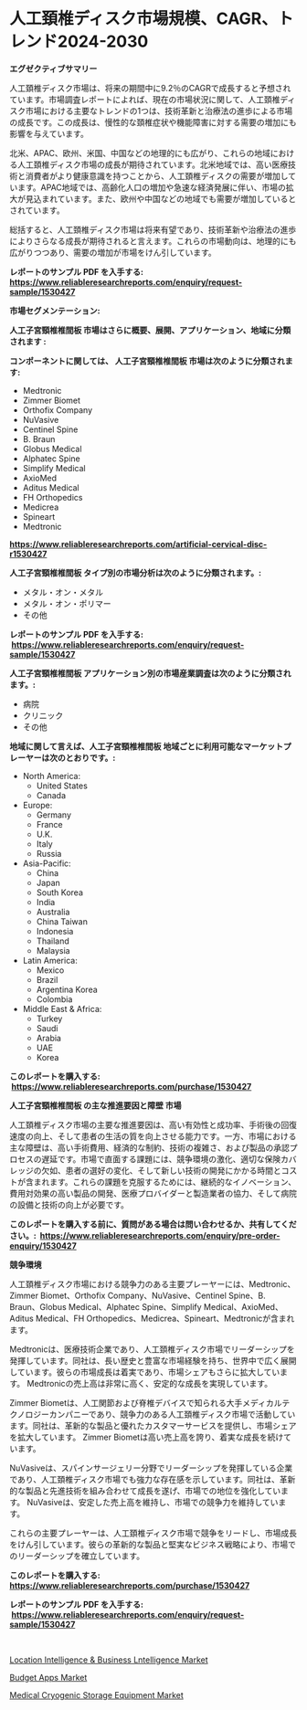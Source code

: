 <p><h1>人工頚椎ディスク市場規模、CAGR、トレンド2024-2030</h1></p><p><strong>エグゼクティブサマリー</strong></p>
<p><p>人工頚椎ディスク市場は、将来の期間中に9.2％のCAGRで成長すると予想されています。市場調査レポートによれば、現在の市場状況に関して、人工頚椎ディスク市場における主要なトレンドの1つは、技術革新と治療法の進歩による市場の成長です。この成長は、慢性的な頚椎症状や機能障害に対する需要の増加にも影響を与えています。</p><p>北米、APAC、欧州、米国、中国などの地理的にも広がり、これらの地域における人工頚椎ディスク市場の成長が期待されています。北米地域では、高い医療技術と消費者がより健康意識を持つことから、人工頚椎ディスクの需要が増加しています。APAC地域では、高齢化人口の増加や急速な経済発展に伴い、市場の拡大が見込まれています。また、欧州や中国などの地域でも需要が増加しているとされています。</p><p>総括すると、人工頚椎ディスク市場は将来有望であり、技術革新や治療法の進歩によりさらなる成長が期待されると言えます。これらの市場動向は、地理的にも広がりつつあり、需要の増加が市場をけん引しています。</p></p>
<p><strong>レポートのサンプル PDF を入手する: <a href="https://www.reliableresearchreports.com/enquiry/request-sample/1530427">https://www.reliableresearchreports.com/enquiry/request-sample/1530427</a></strong></p>
<p><strong>市場セグメンテーション:</strong></p>
<p><strong> 人工子宮頸椎椎間板 市場はさらに概要、展開、アプリケーション、地域に分類されます :</strong></p>
<p><strong>コンポーネントに関しては、 人工子宮頸椎椎間板 市場は次のように分類されます: &nbsp;</strong></p>
<p><ul><li>Medtronic</li><li>Zimmer Biomet</li><li>Orthofix Company</li><li>NuVasive</li><li>Centinel Spine</li><li>B. Braun</li><li>Globus Medical</li><li>Alphatec Spine</li><li>Simplify Medical</li><li>AxioMed</li><li>Aditus Medical</li><li>FH Orthopedics</li><li>Medicrea</li><li>Spineart</li><li>Medtronic</li></ul></p>
<p><strong><a href="https://www.reliableresearchreports.com/artificial-cervical-disc-r1530427">https://www.reliableresearchreports.com/artificial-cervical-disc-r1530427</a></strong></p>
<p><strong> 人工子宮頸椎椎間板 タイプ別の市場分析は次のように分類されます。:</strong></p>
<p><ul><li>メタル・オン・メタル</li><li>メタル・オン・ポリマー</li><li>その他</li></ul></p>
<p><strong>レポートのサンプル PDF を入手する: &nbsp;<a href="https://www.reliableresearchreports.com/enquiry/request-sample/1530427">https://www.reliableresearchreports.com/enquiry/request-sample/1530427</a></strong></p>
<p><strong> 人工子宮頸椎椎間板 アプリケーション別の市場産業調査は次のように分類されます。:</strong></p>
<p><ul><li>病院</li><li>クリニック</li><li>その他</li></ul></p>
<p><strong>地域に関して言えば、人工子宮頸椎椎間板 地域ごとに利用可能なマーケットプレーヤーは次のとおりです。:</strong></p>
<p><ul>
    <li>
        North America:
        <ul>
            <li>United States</li>
            <li>Canada</li>
        </ul>
    </li>
    <li>
        Europe:
        <ul>
            <li>Germany</li>
            <li>France</li>
            <li>U.K.</li>
            <li>Italy</li>
            <li>Russia</li>
        </ul>
    </li>
    <li>
        Asia-Pacific:
        <ul>
            <li>China</li>
            <li>Japan</li>
            <li>South Korea</li>
            <li>India</li>
            <li>Australia</li>
            <li>China Taiwan</li>
            <li>Indonesia</li>
            <li>Thailand</li>
            <li>Malaysia</li>
        </ul>
    </li>
    <li>
        Latin America:
        <ul>
            <li>Mexico</li>
            <li>Brazil</li>
            <li>Argentina Korea</li>
            <li>Colombia</li>
        </ul>
    </li>
    <li>
        Middle East & Africa:
        <ul>
            <li>Turkey</li>
            <li>Saudi</li>
            <li>Arabia</li>
            <li>UAE</li>
            <li>Korea</li>
        </ul>
    </li>
    </ul></p>
<p><strong>このレポートを購入する: &nbsp;<a href="https://www.reliableresearchreports.com/purchase/1530427">https://www.reliableresearchreports.com/purchase/1530427</a></strong></p>
<p><strong>人工子宮頸椎椎間板 の主な推進要因と障壁 市場</strong></p>
<p><p>人工頚椎ディスク市場の主要な推進要因は、高い有効性と成功率、手術後の回復速度の向上、そして患者の生活の質を向上させる能力です。一方、市場における主な障壁は、高い手術費用、経済的な制約、技術の複雑さ、および製品の承認プロセスの遅延です。市場で直面する課題には、競争環境の激化、適切な保険カバレッジの欠如、患者の選好の変化、そして新しい技術の開発にかかる時間とコストが含まれます。これらの課題を克服するためには、継続的なイノベーション、費用対効果の高い製品の開発、医療プロバイダーと製造業者の協力、そして病院の設備と技術の向上が必要です。</p></p>
<p><strong>このレポートを購入する前に、質問がある場合は問い合わせるか、共有してください。:&nbsp; <a href="https://www.reliableresearchreports.com/enquiry/pre-order-enquiry/1530427">https://www.reliableresearchreports.com/enquiry/pre-order-enquiry/1530427</a></strong></p>
<p><strong>競争環境</strong></p>
<p><p>人工頚椎ディスク市場における競争力のある主要プレーヤーには、Medtronic、Zimmer Biomet、Orthofix Company、NuVasive、Centinel Spine、B. Braun、Globus Medical、Alphatec Spine、Simplify Medical、AxioMed、Aditus Medical、FH Orthopedics、Medicrea、Spineart、Medtronicが含まれます。</p><p>Medtronicは、医療技術企業であり、人工頚椎ディスク市場でリーダーシップを発揮しています。同社は、長い歴史と豊富な市場経験を持ち、世界中で広く展開しています。彼らの市場成長は着実であり、市場シェアもさらに拡大しています。 Medtronicの売上高は非常に高く、安定的な成長を実現しています。</p><p>Zimmer Biometは、人工関節および脊椎デバイスで知られる大手メディカルテクノロジーカンパニーであり、競争力のある人工頚椎ディスク市場で活動しています。同社は、革新的な製品と優れたカスタマーサービスを提供し、市場シェアを拡大しています。 Zimmer Biometは高い売上高を誇り、着実な成長を続けています。</p><p>NuVasiveは、スパインサージェリー分野でリーダーシップを発揮している企業であり、人工頚椎ディスク市場でも強力な存在感を示しています。同社は、革新的な製品と先進技術を組み合わせて成長を遂げ、市場での地位を強化しています。 NuVasiveは、安定した売上高を維持し、市場での競争力を維持しています。</p><p>これらの主要プレーヤーは、人工頚椎ディスク市場で競争をリードし、市場成長をけん引しています。彼らの革新的な製品と堅実なビジネス戦略により、市場でのリーダーシップを確立しています。</p></p>
<p><strong>このレポートを購入する: &nbsp; <a href="https://www.reliableresearchreports.com/purchase/1530427">https://www.reliableresearchreports.com/purchase/1530427</a></strong></p>
<p><strong>レポートのサンプル PDF を入手する: &nbsp;<a href="https://www.reliableresearchreports.com/enquiry/request-sample/1530427">https://www.reliableresearchreports.com/enquiry/request-sample/1530427</a></strong><strong></strong></p>
<p>&nbsp;</p>
<p><p><a href="https://www.linkedin.com/pulse/location-intelligence-amp-business-lntelligence-market-k92ee?trackingId=fty46zNgcAeUvRGPcQWBoA%3D%3D">Location Intelligence & Business Lntelligence Market</a></p><p><a href="https://www.linkedin.com/pulse/budget-apps-market-comprehensive-assessment-type-application-geography-rnize?trackingId=PMc40xrqlybFk6PL7FqsEw%3D%3D">Budget Apps Market</a></p><p><a href="https://www.linkedin.com/pulse/medical-cryogenic-storage-equipment-market-size-examines-its-hbtpf?trackingId=grpp9Jkxfg9qfwDdoj1xLQ%3D%3D">Medical Cryogenic Storage Equipment Market</a></p></p>